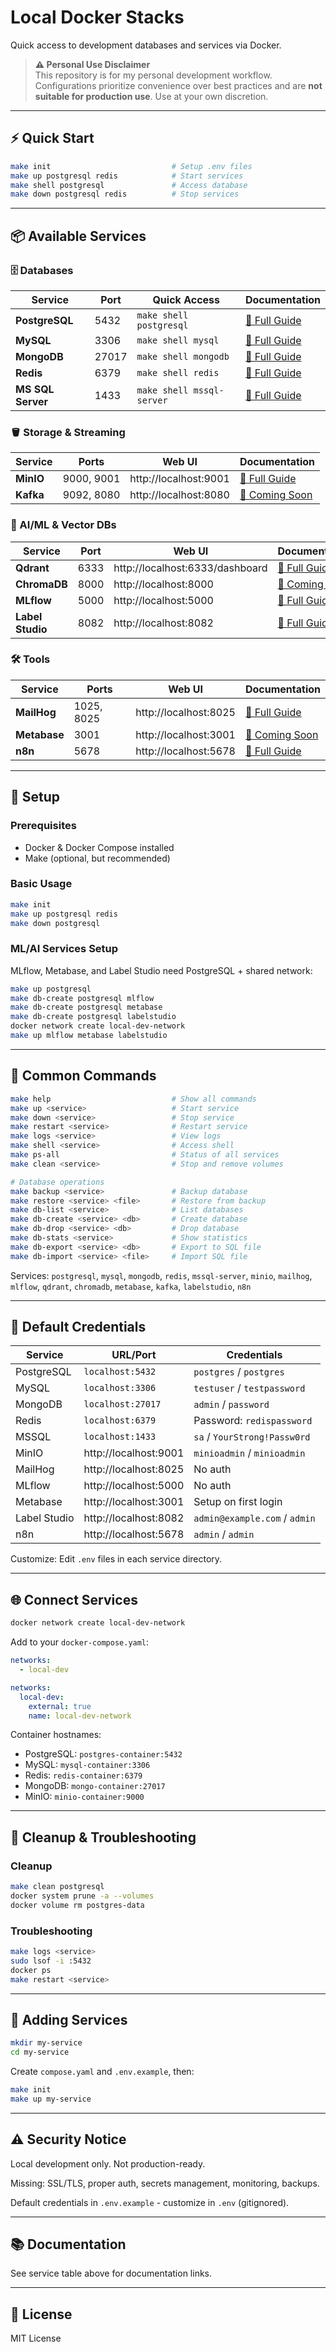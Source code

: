 # Local Docker Stacks

Quick access to development databases and services via Docker.

> **⚠️ Personal Use Disclaimer**  
> This repository is for my personal development workflow. Configurations prioritize convenience over best practices and are **not suitable for production use**. Use at your own discretion.

---

## ⚡ Quick Start

```bash
make init                           # Setup .env files
make up postgresql redis            # Start services
make shell postgresql               # Access database
make down postgresql redis          # Stop services
```

---

## 📦 Available Services

### 🗄️ Databases

| Service           | Port  | Quick Access              | Documentation                       |
| ----------------- | ----- | ------------------------- | ----------------------------------- |
| **PostgreSQL**    | 5432  | `make shell postgresql`   | [📖 Full Guide](docs/POSTGRESQL.md) |
| **MySQL**         | 3306  | `make shell mysql`        | [📖 Full Guide](docs/MYSQL.md)      |
| **MongoDB**       | 27017 | `make shell mongodb`      | [📖 Full Guide](docs/MONGODB.md)    |
| **Redis**         | 6379  | `make shell redis`        | [📖 Full Guide](docs/REDIS.md)      |
| **MS SQL Server** | 1433  | `make shell mssql-server` | [📖 Full Guide](docs/MSSQL.md)      |

### 🪣 Storage & Streaming

| Service   | Ports      | Web UI                | Documentation                  |
| --------- | ---------- | --------------------- | ------------------------------ |
| **MinIO** | 9000, 9001 | http://localhost:9001 | [📖 Full Guide](docs/MINIO.md) |
| **Kafka** | 9092, 8080 | http://localhost:8080 | [📖 Coming Soon]()             |

### 🤖 AI/ML & Vector DBs

| Service          | Port | Web UI                          | Documentation                         |
| ---------------- | ---- | ------------------------------- | ------------------------------------- |
| **Qdrant**       | 6333 | http://localhost:6333/dashboard | [📖 Full Guide](docs/QDRANT.md)       |
| **ChromaDB**     | 8000 | http://localhost:8000           | [📖 Coming Soon]()                    |
| **MLflow**       | 5000 | http://localhost:5000           | [📖 Full Guide](docs/MLFLOW.md)       |
| **Label Studio** | 8082 | http://localhost:8082           | [📖 Full Guide](docs/LABEL_STUDIO.md) |

### 🛠️ Tools

| Service      | Ports      | Web UI                | Documentation                    |
| ------------ | ---------- | --------------------- | -------------------------------- |
| **MailHog**  | 1025, 8025 | http://localhost:8025 | [📖 Full Guide](docs/MAILHOG.md) |
| **Metabase** | 3001       | http://localhost:3001 | [📖 Coming Soon]()               |
| **n8n**      | 5678       | http://localhost:5678 | [📖 Full Guide](docs/N8N.md)     |

---

## 🚀 Setup

### Prerequisites

- Docker & Docker Compose installed
- Make (optional, but recommended)

### Basic Usage

```bash
make init
make up postgresql redis
make down postgresql
```

### ML/AI Services Setup

MLflow, Metabase, and Label Studio need PostgreSQL + shared network:

```bash
make up postgresql
make db-create postgresql mlflow
make db-create postgresql metabase
make db-create postgresql labelstudio
docker network create local-dev-network
make up mlflow metabase labelstudio
```

---

## 📖 Common Commands

```bash
make help                           # Show all commands
make up <service>                   # Start service
make down <service>                 # Stop service
make restart <service>              # Restart service
make logs <service>                 # View logs
make shell <service>                # Access shell
make ps-all                         # Status of all services
make clean <service>                # Stop and remove volumes

# Database operations
make backup <service>               # Backup database
make restore <service> <file>       # Restore from backup
make db-list <service>              # List databases
make db-create <service> <db>       # Create database
make db-drop <service> <db>         # Drop database
make db-stats <service>             # Show statistics
make db-export <service> <db>       # Export to SQL file
make db-import <service> <file>     # Import SQL file
```

Services: `postgresql`, `mysql`, `mongodb`, `redis`, `mssql-server`, `minio`, `mailhog`, `mlflow`, `qdrant`, `chromadb`, `metabase`, `kafka`, `labelstudio`, `n8n`

---

## 🔑 Default Credentials

| Service      | URL/Port              | Credentials                   |
| ------------ | --------------------- | ----------------------------- |
| PostgreSQL   | `localhost:5432`      | `postgres` / `postgres`       |
| MySQL        | `localhost:3306`      | `testuser` / `testpassword`   |
| MongoDB      | `localhost:27017`     | `admin` / `password`          |
| Redis        | `localhost:6379`      | Password: `redispassword`     |
| MSSQL        | `localhost:1433`      | `sa` / `YourStrong!Passw0rd`  |
| MinIO        | http://localhost:9001 | `minioadmin` / `minioadmin`   |
| MailHog      | http://localhost:8025 | No auth                       |
| MLflow       | http://localhost:5000 | No auth                       |
| Metabase     | http://localhost:3001 | Setup on first login          |
| Label Studio | http://localhost:8082 | `admin@example.com` / `admin` |
| n8n          | http://localhost:5678 | `admin` / `admin`             |

Customize: Edit `.env` files in each service directory.

---

## 🌐 Connect Services

```bash
docker network create local-dev-network
```

Add to your `docker-compose.yaml`:

```yaml
networks:
  - local-dev

networks:
  local-dev:
    external: true
    name: local-dev-network
```

Container hostnames:

- PostgreSQL: `postgres-container:5432`
- MySQL: `mysql-container:3306`
- Redis: `redis-container:6379`
- MongoDB: `mongo-container:27017`
- MinIO: `minio-container:9000`

---

## 🧹 Cleanup & Troubleshooting

### Cleanup

```bash
make clean postgresql
docker system prune -a --volumes
docker volume rm postgres-data
```

### Troubleshooting

```bash
make logs <service>
sudo lsof -i :5432
docker ps
make restart <service>
```

---

## 📝 Adding Services

```bash
mkdir my-service
cd my-service
```

Create `compose.yaml` and `.env.example`, then:

```bash
make init
make up my-service
```

---

## ⚠️ Security Notice

Local development only. Not production-ready.

Missing: SSL/TLS, proper auth, secrets management, monitoring, backups.

Default credentials in `.env.example` - customize in `.env` (gitignored).

---

## 📚 Documentation

See service table above for documentation links.

---

## 📄 License

MIT License
